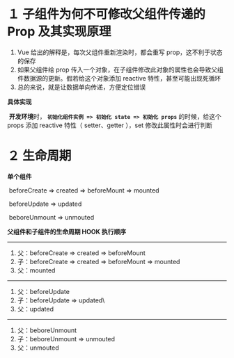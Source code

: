 # １ 子组件为何不可修改父组件传递的 Prop 及其实现原理

1. Vue 给出的解释是，每次父组件重新渲染时，都会重写 prop，这不利于状态的保存
2. 如果父组件给 prop 传入一个对象，在子组件修改此对象的属性也会导致父组件数据源的更新。假若给这个对象添加 reactive 特性，甚至可能出现死循环
3. 总的来说，就是让数据单向传递，方便定位错误

**具体实现**

​	**开发环境**时， **`初始化组件实例 => 初始化 state => 初始化 props`** 的时候，给这个 props 添加 reactive 特性（ setter、getter ），set 修改此属性时会进行判断

# ２ 生命周期

**单个组件**

​	beforeCreate => created => beforeMount => mounted

​	beforeUpdate => updated

​	beboreUnmount => unmouted

**父组件和子组件的生命周期 HOOK 执行顺序**

****

1. 父：beforeCreate => created => beforeMount 
2. 子：beforeCreate => created => beforeMount => mounted
3. 父：mounted

****

1. 父：beforeUpdate 
2. 子：beforeUpdate => updated\
3. 父：updated

****

1. 父：beboreUnmount
2. 子：beboreUnmount => unmouted
3. 父：unmouted